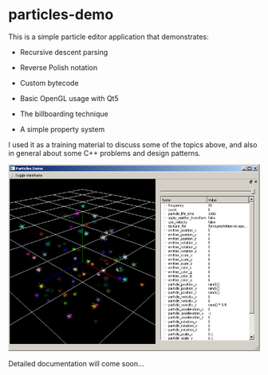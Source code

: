 
# particles-demo

This is a simple particle editor application that demonstrates:

* Recursive descent parsing
* Reverse Polish notation
* Custom bytecode

* Basic OpenGL usage with Qt5
* The billboarding technique

* A simple property system

I used it as a training material to discuss some of the topics above, and also in general about some C++ problems and design patterns.

![alt text](https://github.com/peppincsoda/particles-demo/raw/master/screenshot.png "Screenshot")


Detailed documentation will come soon...

